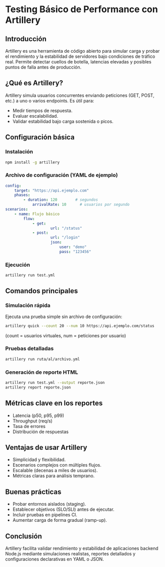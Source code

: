 # Testing Básico de Performance con Artillery

## Introducción

Artillery es una herramienta de código abierto para simular carga y probar el rendimiento y la estabilidad de servidores bajo condiciones de tráfico real. Permite detectar cuellos de botella, latencias elevadas y posibles puntos de falla antes de producción.

## ¿Qué es Artillery?

Artillery simula usuarios concurrentes enviando peticiones (GET, POST, etc.) a uno o varios endpoints. Es útil para:

- Medir tiempos de respuesta.
- Evaluar escalabilidad.
- Validar estabilidad bajo carga sostenida o picos.

## Configuración básica

### Instalación

```bash
npm install -g artillery
```

### Archivo de configuración (YAML de ejemplo)

```yaml
config:
    target: "https://api.ejemplo.com"
    phases:
        - duration: 120        # segundos
            arrivalRate: 10      # usuarios por segundo
scenarios:
    - name: Flujo básico
        flow:
            - get:
                    url: "/status"
            - post:
                    url: "/login"
                    json:
                        user: "demo"
                        pass: "123456"
```

### Ejecución

```bash
artillery run test.yml
```

## Comandos principales

### Simulación rápida

Ejecuta una prueba simple sin archivo de configuración:

```bash
artillery quick --count 20 --num 10 https://api.ejemplo.com/status
```

(count = usuarios virtuales, num = peticiones por usuario)

### Pruebas detalladas

```bash
artillery run ruta/al/archivo.yml
```

### Generación de reporte HTML

```bash
artillery run test.yml --output reporte.json
artillery report reporte.json
```

## Métricas clave en los reportes

- Latencia (p50, p95, p99)
- Throughput (req/s)
- Tasa de errores
- Distribución de respuestas

## Ventajas de usar Artillery

- Simplicidad y flexibilidad.
- Escenarios complejos con múltiples flujos.
- Escalable (decenas a miles de usuarios).
- Métricas claras para análisis temprano.

## Buenas prácticas

- Probar entornos aislados (staging).
- Establecer objetivos (SLO/SLI) antes de ejecutar.
- Incluir pruebas en pipelines CI.
- Aumentar carga de forma gradual (ramp-up).

## Conclusión

Artillery facilita validar rendimiento y estabilidad de aplicaciones backend Node.js mediante simulaciones realistas, reportes detallados y configuraciones declarativas en YAML o JSON.
